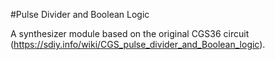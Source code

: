 #Pulse Divider and Boolean Logic

A synthesizer module based on the original CGS36 circuit (https://sdiy.info/wiki/CGS_pulse_divider_and_Boolean_logic).
